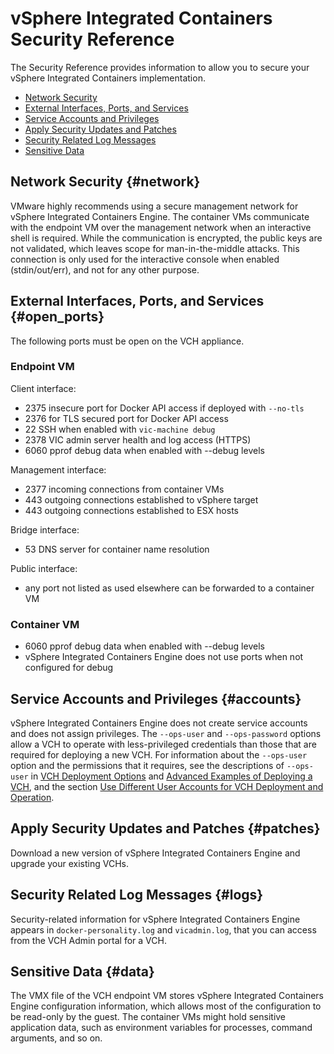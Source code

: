 # vSphere Integrated Containers Security Reference
The Security Reference provides information to allow you to secure your vSphere Integrated Containers implementation.

- [Network Security](#network)
- [External Interfaces, Ports, and Services](#open_ports)
- [Service Accounts and Privileges](#accounts)
- [Apply Security Updates and Patches](#patches)
- [Security Related Log Messages](#logs)
- [Sensitive Data](#data)


## Network Security {#network}
VMware highly recommends using a secure management network for vSphere Integrated Containers Engine. The container VMs communicate with the endpoint VM over the management network when an interactive shell is required. While the communication is encrypted, the public keys are not validated, which leaves scope for man-in-the-middle attacks. This connection is only used for the interactive console when enabled (stdin/out/err), and not for any other purpose.


## External Interfaces, Ports, and Services {#open_ports}

The following ports must be open on the VCH appliance.

### Endpoint VM
Client interface:

- 2375 insecure port for Docker API access if deployed with `--no-tls`
- 2376 for TLS secured port for Docker API access
- 22 SSH when enabled with `vic-machine debug`
- 2378 VIC admin server health and log access (HTTPS)
- 6060 pprof debug data when enabled with --debug levels

Management interface:

- 2377 incoming connections from container VMs
- 443 outgoing connections established to vSphere target
- 443 outgoing connections established to ESX hosts

Bridge interface:

- 53 DNS server for container name resolution

Public interface:

- any port not listed as used elsewhere can be forwarded to a container VM

### Container VM

- 6060 pprof debug data when enabled with --debug levels
- vSphere Integrated Containers Engine does not use ports when not configured for debug

## Service Accounts and Privileges {#accounts}
vSphere Integrated Containers Engine does not create service accounts and does not assign privileges. The `--ops-user` and `--ops-password` options allow a VCH to operate with less-privileged credentials than those that are required for deploying a new VCH. For information about the `--ops-user` option and the permissions that it requires, see the descriptions of `--ops-user` in [VCH Deployment Options](vch_installer_options.html#ops-user) and [Advanced Examples of Deploying a VCH](vch_installer_examples.html#ops-user), and the section [Use Different User Accounts for VCH Deployment and Operation](set_up_ops_user.html).



## Apply Security Updates and Patches {#patches}
Download a new version of vSphere Integrated Containers Engine and upgrade your existing VCHs.


## Security Related Log Messages {#logs}
Security-related information for vSphere Integrated Containers Engine appears in `docker-personality.log` and `vicadmin.log`, that you can access from the VCH Admin portal for a VCH.


## Sensitive Data {#data}

The VMX file of the VCH endpoint VM stores vSphere Integrated Containers Engine configuration information, which allows most of the configuration to be read-only by the guest. The container VMs might hold sensitive application data, such as environment variables for processes, command arguments, and so on.

